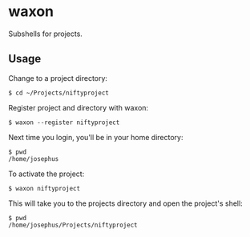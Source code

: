 waxon
=====

Subshells for projects.

Usage
-----

Change to a project directory:

    $ cd ~/Projects/niftyproject

Register project and directory with waxon:

    $ waxon --register niftyproject

Next time you login, you'll be in your home directory:

    $ pwd
    /home/josephus

To activate the project:
    
    $ waxon niftyproject

This will take you to the projects directory and open the project's shell:

    $ pwd
    /home/josephus/Projects/niftyproject